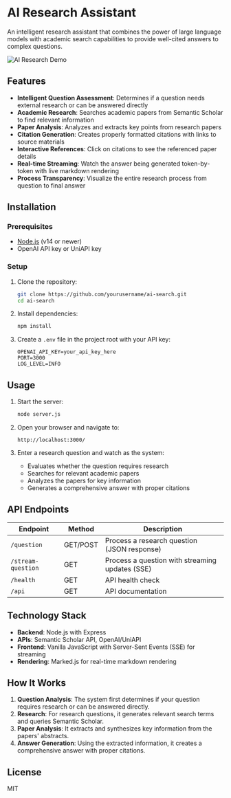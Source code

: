 # AI Research Assistant

An intelligent research assistant that combines the power of large language models with academic search capabilities to provide well-cited answers to complex questions.

![AI Research Demo](https://via.placeholder.com/800x400?text=AI+Research+Assistant+Demo)

## Features

- **Intelligent Question Assessment**: Determines if a question needs external research or can be answered directly
- **Academic Research**: Searches academic papers from Semantic Scholar to find relevant information
- **Paper Analysis**: Analyzes and extracts key points from research papers
- **Citation Generation**: Creates properly formatted citations with links to source materials
- **Interactive References**: Click on citations to see the referenced paper details
- **Real-time Streaming**: Watch the answer being generated token-by-token with live markdown rendering
- **Process Transparency**: Visualize the entire research process from question to final answer

## Installation

### Prerequisites

- [Node.js](https://nodejs.org/) (v14 or newer)
- OpenAI API key or UniAPI key

### Setup

1. Clone the repository:
   ```bash
   git clone https://github.com/yourusername/ai-search.git
   cd ai-search
   ```

2. Install dependencies:
   ```bash
   npm install
   ```

3. Create a `.env` file in the project root with your API key:
   ```
   OPENAI_API_KEY=your_api_key_here
   PORT=3000
   LOG_LEVEL=INFO
   ```

## Usage

1. Start the server:
   ```bash
   node server.js
   ```

2. Open your browser and navigate to:
   ```
   http://localhost:3000/
   ```

3. Enter a research question and watch as the system:
   - Evaluates whether the question requires research
   - Searches for relevant academic papers
   - Analyzes the papers for key information
   - Generates a comprehensive answer with proper citations

## API Endpoints

| Endpoint | Method | Description |
|----------|--------|-------------|
| `/question` | GET/POST | Process a research question (JSON response) |
| `/stream-question` | GET | Process a question with streaming updates (SSE) |
| `/health` | GET | API health check |
| `/api` | GET | API documentation |

## Technology Stack

- **Backend**: Node.js with Express
- **APIs**: Semantic Scholar API, OpenAI/UniAPI
- **Frontend**: Vanilla JavaScript with Server-Sent Events (SSE) for streaming
- **Rendering**: Marked.js for real-time markdown rendering

## How It Works

1. **Question Analysis**: The system first determines if your question requires research or can be answered directly.
2. **Research**: For research questions, it generates relevant search terms and queries Semantic Scholar.
3. **Paper Analysis**: It extracts and synthesizes key information from the papers' abstracts.
4. **Answer Generation**: Using the extracted information, it creates a comprehensive answer with proper citations.

## License

MIT

